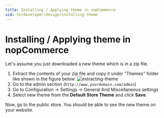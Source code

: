 ```yaml
---
title: Installing / Applying theme in nopCommerce
uid: th/developer/design/installing-theme
---
```


# Installing / Applying theme in nopCommerce

Let's assume you just downloaded a new theme which is in a zip file.

1. Extract the contents of your zip file and copy it under "Themes" folder like shown in the figure below: ![extracting-theme](_static/installing-theme/extracting-theme.jpg)
2. Go to the admin section (`http://www.yourdomain.com/admin`)
3. Go to Configuration → Settings → General And Miscellaneous settings
4. Select new theme from the **Default Store Theme** and click **Save**.

Now, go to the public store. You should be able to see the new theme on your website.